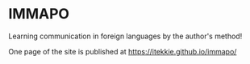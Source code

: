 # IMMAPO
Learning communication in foreign languages by the author's method!

One page of the site is published at https://itekkie.github.io/immapo/
